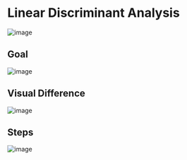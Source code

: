# Linear Discriminant Analysis

![image](https://user-images.githubusercontent.com/44740658/94432050-c91fa480-01b3-11eb-868e-8ae1f65c97ad.png)

## Goal
![image](https://user-images.githubusercontent.com/44740658/94432339-43e8bf80-01b4-11eb-978a-583dc795d81e.png)

## Visual Difference
![image](https://user-images.githubusercontent.com/44740658/94432557-91652c80-01b4-11eb-9095-11433ee54ae7.png)

## Steps
![image](https://user-images.githubusercontent.com/44740658/94432682-bd80ad80-01b4-11eb-9d82-753562b900d3.png)

